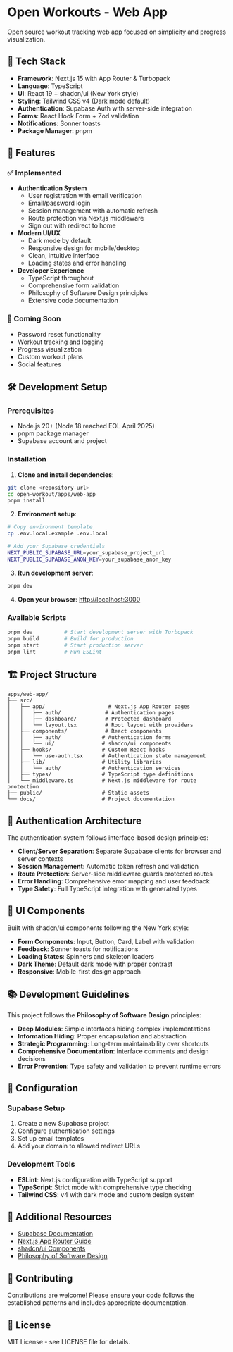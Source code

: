 # Open Workouts - Web App

Open source workout tracking web app focused on simplicity and progress visualization.

## 🚀 Tech Stack

- **Framework**: Next.js 15 with App Router & Turbopack
- **Language**: TypeScript
- **UI**: React 19 + shadcn/ui (New York style)
- **Styling**: Tailwind CSS v4 (Dark mode default)
- **Authentication**: Supabase Auth with server-side integration
- **Forms**: React Hook Form + Zod validation
- **Notifications**: Sonner toasts
- **Package Manager**: pnpm

## 🎯 Features

### ✅ Implemented
- **Authentication System**
  - User registration with email verification
  - Email/password login
  - Session management with automatic refresh
  - Route protection via Next.js middleware
  - Sign out with redirect to home
- **Modern UI/UX**
  - Dark mode by default
  - Responsive design for mobile/desktop
  - Clean, intuitive interface
  - Loading states and error handling
- **Developer Experience**
  - TypeScript throughout
  - Comprehensive form validation
  - Philosophy of Software Design principles
  - Extensive code documentation

### 🔄 Coming Soon
- Password reset functionality
- Workout tracking and logging
- Progress visualization
- Custom workout plans
- Social features

## 🛠️ Development Setup

### Prerequisites
- Node.js 20+ (Node 18 reached EOL April 2025)
- pnpm package manager
- Supabase account and project

### Installation

1. **Clone and install dependencies**:
```bash
git clone <repository-url>
cd open-workout/apps/web-app
pnpm install
```

2. **Environment setup**:
```bash
# Copy environment template
cp .env.local.example .env.local

# Add your Supabase credentials
NEXT_PUBLIC_SUPABASE_URL=your_supabase_project_url
NEXT_PUBLIC_SUPABASE_ANON_KEY=your_supabase_anon_key
```

3. **Run development server**:
```bash
pnpm dev
```

4. **Open your browser**: [http://localhost:3000](http://localhost:3000)

### Available Scripts

```bash
pnpm dev          # Start development server with Turbopack
pnpm build        # Build for production
pnpm start        # Start production server
pnpm lint         # Run ESLint
```

## 🏗️ Project Structure

```
apps/web-app/
├── src/
│   ├── app/                    # Next.js App Router pages
│   │   ├── auth/              # Authentication pages
│   │   ├── dashboard/         # Protected dashboard
│   │   └── layout.tsx         # Root layout with providers
│   ├── components/            # React components
│   │   ├── auth/             # Authentication forms
│   │   └── ui/               # shadcn/ui components
│   ├── hooks/                # Custom React hooks
│   │   └── use-auth.tsx      # Authentication state management
│   ├── lib/                  # Utility libraries
│   │   └── auth/             # Authentication services
│   ├── types/                # TypeScript type definitions
│   └── middleware.ts         # Next.js middleware for route protection
├── public/                   # Static assets
└── docs/                     # Project documentation
```

## 🔐 Authentication Architecture

The authentication system follows interface-based design principles:

- **Client/Server Separation**: Separate Supabase clients for browser and server contexts
- **Session Management**: Automatic token refresh and validation
- **Route Protection**: Server-side middleware guards protected routes
- **Error Handling**: Comprehensive error mapping and user feedback
- **Type Safety**: Full TypeScript integration with generated types

## 🎨 UI Components

Built with shadcn/ui components following the New York style:

- **Form Components**: Input, Button, Card, Label with validation
- **Feedback**: Sonner toasts for notifications
- **Loading States**: Spinners and skeleton loaders
- **Dark Theme**: Default dark mode with proper contrast
- **Responsive**: Mobile-first design approach

## 📚 Development Guidelines

This project follows the **Philosophy of Software Design** principles:

- **Deep Modules**: Simple interfaces hiding complex implementations
- **Information Hiding**: Proper encapsulation and abstraction
- **Strategic Programming**: Long-term maintainability over shortcuts
- **Comprehensive Documentation**: Interface comments and design decisions
- **Error Prevention**: Type safety and validation to prevent runtime errors

## 🔧 Configuration

### Supabase Setup
1. Create a new Supabase project
2. Configure authentication settings
3. Set up email templates
4. Add your domain to allowed redirect URLs

### Development Tools
- **ESLint**: Next.js configuration with TypeScript support
- **TypeScript**: Strict mode with comprehensive type checking
- **Tailwind CSS**: v4 with dark mode and custom design system

## 📖 Additional Resources

- [Supabase Documentation](https://supabase.com/docs)
- [Next.js App Router Guide](https://nextjs.org/docs/app)
- [shadcn/ui Components](https://ui.shadcn.com)
- [Philosophy of Software Design](https://web.stanford.edu/~ouster/cgi-bin/book.php)

## 🤝 Contributing

Contributions are welcome! Please ensure your code follows the established patterns and includes appropriate documentation.

## 📄 License

MIT License - see LICENSE file for details.
